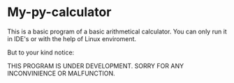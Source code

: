 # My-py-calculator

This is a basic program of a basic
arithmetical calculator.
You can only run it in IDE's or with
the help of Linux enviroment.

But to your kind notice:

THIS PROGRAM IS UNDER DEVELOPMENT. SORRY
FOR ANY INCONVINIENCE OR MALFUNCTION.
